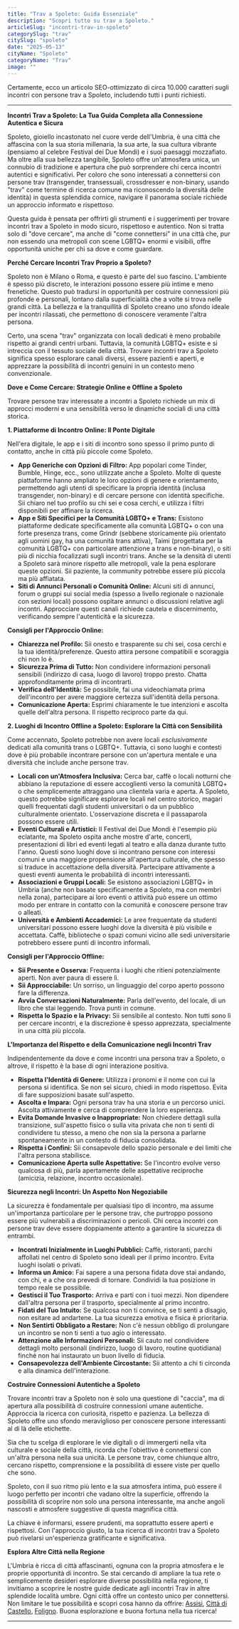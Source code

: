 ```yaml
---
title: "Trav a Spoleto: Guida Essenziale"
description: "Scopri tutto su trav a Spoleto."
articleSlug: "incontri-trav-in-spoleto" 
categorySlug: "trav"
citySlug: "spoleto"
date: "2025-05-13"
cityName: "Spoleto"
categoryName: "Trav"
image: ""
---
```


Certamente, ecco un articolo SEO-ottimizzato di circa 10.000 caratteri sugli incontri con persone trav a Spoleto, includendo tutti i punti richiesti.

---

**Incontri Trav a Spoleto: La Tua Guida Completa alla Connessione Autentica e Sicura**

Spoleto, gioiello incastonato nel cuore verde dell'Umbria, è una città che affascina con la sua storia millenaria, la sua arte, la sua cultura vibrante (pensiamo al celebre Festival dei Due Mondi) e i suoi paesaggi mozzafiato. Ma oltre alla sua bellezza tangibile, Spoleto offre un'atmosfera unica, un connubio di tradizione e apertura che può sorprendere chi cerca incontri autentici e significativi. Per coloro che sono interessati a connettersi con persone trav (transgender, transessuali, crossdresser e non-binary, usando "trav" come termine di ricerca comune ma riconoscendo la diversità delle identità) in questa splendida cornice, navigare il panorama sociale richiede un approccio informato e rispettoso.

Questa guida è pensata per offrirti gli strumenti e i suggerimenti per trovare incontri trav a Spoleto in modo sicuro, rispettoso e autentico. Non si tratta solo di "dove cercare", ma anche di "come connettersi" in una città che, pur non essendo una metropoli con scene LGBTQ+ enormi e visibili, offre opportunità uniche per chi sa dove e come guardare.

**Perché Cercare Incontri Trav Proprio a Spoleto?**

Spoleto non è Milano o Roma, e questo è parte del suo fascino. L'ambiente è spesso più discreto, le interazioni possono essere più intime e meno frenetiche. Questo può tradursi in opportunità per costruire connessioni più profonde e personali, lontano dalla superficialità che a volte si trova nelle grandi città. La bellezza e la tranquillità di Spoleto creano uno sfondo ideale per incontri rilassati, che permettono di conoscere veramente l'altra persona.

Certo, una scena "trav" organizzata con locali dedicati è meno probabile rispetto ai grandi centri urbani. Tuttavia, la comunità LGBTQ+ esiste e si intreccia con il tessuto sociale della città. Trovare incontri trav a Spoleto significa spesso esplorare canali diversi, essere pazienti e aperti, e apprezzare la possibilità di incontri genuini in un contesto meno convenzionale.

**Dove e Come Cercare: Strategie Online e Offline a Spoleto**

Trovare persone trav interessate a incontri a Spoleto richiede un mix di approcci moderni e una sensibilità verso le dinamiche sociali di una città storica.

**1. Piattaforme di Incontro Online: Il Ponte Digitale**

Nell'era digitale, le app e i siti di incontro sono spesso il primo punto di contatto, anche in città più piccole come Spoleto.

*   **App Generiche con Opzioni di Filtro:** App popolari come Tinder, Bumble, Hinge, ecc., sono utilizzate anche a Spoleto. Molte di queste piattaforme hanno ampliato le loro opzioni di genere e orientamento, permettendo agli utenti di specificare la propria identità (inclusa transgender, non-binary) e di cercare persone con identità specifiche. Sii chiaro nel tuo profilo su chi sei e cosa cerchi, e utilizza i filtri disponibili per affinare la ricerca.
*   **App e Siti Specifici per la Comunità LGBTQ+ e Trans:** Esistono piattaforme dedicate specificamente alla comunità LGBTQ+ o con una forte presenza trans, come Grindr (sebbene storicamente più orientato agli uomini gay, ha una comunità trans attiva), Taimi (progettata per la comunità LGBTQ+ con particolare attenzione a trans e non-binary), o siti più di nicchia focalizzati sugli incontri trans. Anche se la densità di utenti a Spoleto sarà minore rispetto alle metropoli, vale la pena esplorare queste opzioni. Sii paziente, la community potrebbe essere più piccola ma più affiatata.
*   **Siti di Annunci Personali o Comunità Online:** Alcuni siti di annunci, forum o gruppi sui social media (spesso a livello regionale o nazionale con sezioni locali) possono ospitare annunci o discussioni relative agli incontri. Approcciare questi canali richiede cautela e discernimento, verificando sempre l'autenticità e la sicurezza.

**Consigli per l'Approccio Online:**

*   **Chiarezza nel Profilo:** Sii onesto e trasparente su chi sei, cosa cerchi e la tua identità/preferenze. Questo attira persone compatibili e scoraggia chi non lo è.
*   **Sicurezza Prima di Tutto:** Non condividere informazioni personali sensibili (indirizzo di casa, luogo di lavoro) troppo presto. Chatta approfonditamente prima di incontrarti.
*   **Verifica dell'Identità:** Se possibile, fai una videochiamata prima dell'incontro per avere maggiore certezza sull'identità della persona.
*   **Comunicazione Aperta:** Esprimi chiaramente le tue intenzioni e ascolta quelle dell'altra persona. Il rispetto reciproco parte da qui.

**2. Luoghi di Incontro Offline a Spoleto: Esplorare la Città con Sensibilità**

Come accennato, Spoleto potrebbe non avere locali *esclusivamente* dedicati alla comunità trans o LGBTQ+. Tuttavia, ci sono luoghi e contesti dove è più probabile incontrare persone con un'apertura mentale e una diversità che include anche persone trav.

*   **Locali con un'Atmosfera Inclusiva:** Cerca bar, caffè o locali notturni che abbiano la reputazione di essere accoglienti verso la comunità LGBTQ+ o che semplicemente attraggano una clientela varia e aperta. A Spoleto, questo potrebbe significare esplorare locali nel centro storico, magari quelli frequentati dagli studenti universitari o da un pubblico culturalmente orientato. L'osservazione discreta e il passaparola possono essere utili.
*   **Eventi Culturali e Artistici:** Il Festival dei Due Mondi è l'esempio più eclatante, ma Spoleto ospita anche mostre d'arte, concerti, presentazioni di libri ed eventi legati al teatro e alla danza durante tutto l'anno. Questi sono luoghi dove si incontrano persone con interessi comuni e una maggiore propensione all'apertura culturale, che spesso si traduce in accettazione della diversità. Partecipare attivamente a questi eventi aumenta le probabilità di incontri interessanti.
*   **Associazioni e Gruppi Locali:** Se esistono associazioni LGBTQ+ in Umbria (anche non basate specificamente a Spoleto, ma con membri nella zona), partecipare ai loro eventi o attività può essere un ottimo modo per entrare in contatto con la comunità e conoscere persone trav o alleati.
*   **Università e Ambienti Accademici:** Le aree frequentate da studenti universitari possono essere luoghi dove la diversità è più visibile e accettata. Caffè, biblioteche o spazi comuni vicino alle sedi universitarie potrebbero essere punti di incontro informali.

**Consigli per l'Approccio Offline:**

*   **Sii Presente e Osserva:** Frequenta i luoghi che ritieni potenzialmente aperti. Non aver paura di essere lì.
*   **Sii Approcciabile:** Un sorriso, un linguaggio del corpo aperto possono fare la differenza.
*   **Avvia Conversazioni Naturalmente:** Parla dell'evento, del locale, di un libro che stai leggendo. Trova punti in comune.
*   **Rispetta lo Spazio e la Privacy:** Sii sensibile al contesto. Non tutti sono lì per cercare incontri, e la discrezione è spesso apprezzata, specialmente in una città più piccola.

**L'Importanza del Rispetto e della Comunicazione negli Incontri Trav**

Indipendentemente da dove e come incontri una persona trav a Spoleto, o altrove, il rispetto è la base di ogni interazione positiva.

*   **Rispetta l'Identità di Genere:** Utilizza i pronomi e il nome con cui la persona si identifica. Se non sei sicuro, chiedi in modo rispettoso. Evita di fare supposizioni basate sull'aspetto.
*   **Ascolta e Impara:** Ogni persona trav ha una storia e un percorso unici. Ascolta attivamente e cerca di comprendere la loro esperienza.
*   **Evita Domande Invasive o Inappropriate:** Non chiedere dettagli sulla transizione, sull'aspetto fisico o sulla vita privata che non ti senti di condividere tu stesso, a meno che non sia la persona a parlarne spontaneamente in un contesto di fiducia consolidata.
*   **Rispetta i Confini:** Sii consapevole dello spazio personale e dei limiti che l'altra persona stabilisce.
*   **Comunicazione Aperta sulle Aspettative:** Se l'incontro evolve verso qualcosa di più, parla apertamente delle aspettative reciproche (amicizia, relazione, incontro occasionale).

**Sicurezza negli Incontri: Un Aspetto Non Negoziabile**

La sicurezza è fondamentale per qualsiasi tipo di incontro, ma assume un'importanza particolare per le persone trav, che purtroppo possono essere più vulnerabili a discriminazioni o pericoli. Chi cerca incontri con persone trav deve essere doppiamente attento a garantire la sicurezza di entrambi.

*   **Incontrati Inizialmente in Luoghi Pubblici:** Caffè, ristoranti, parchi affollati nel centro di Spoleto sono ideali per il primo incontro. Evita luoghi isolati o privati.
*   **Informa un Amico:** Fai sapere a una persona fidata dove stai andando, con chi, e a che ora prevedi di tornare. Condividi la tua posizione in tempo reale se possibile.
*   **Gestisci il Tuo Trasporto:** Arriva e parti con i tuoi mezzi. Non dipendere dall'altra persona per il trasporto, specialmente al primo incontro.
*   **Fidati del Tuo Intuito:** Se qualcosa non ti convince, se ti senti a disagio, non esitare ad andartene. La tua sicurezza emotiva e fisica è prioritaria.
*   **Non Sentirti Obbligato a Restare:** Non c'è nessun obbligo di prolungare un incontro se non ti senti a tuo agio o interessato.
*   **Attenzione alle Informazioni Personali:** Sii cauto nel condividere dettagli molto personali (indirizzo, luogo di lavoro, routine quotidiana) finché non hai instaurato un buon livello di fiducia.
*   **Consapevolezza dell'Ambiente Circostante:** Sii attento a chi ti circonda e alla dinamica dell'interazione.

**Costruire Connessioni Autentiche a Spoleto**

Trovare incontri trav a Spoleto non è solo una questione di "caccia", ma di apertura alla possibilità di costruire connessioni umane autentiche. Approccia la ricerca con curiosità, rispetto e pazienza. La bellezza di Spoleto offre uno sfondo meraviglioso per conoscere persone interessanti al di là delle etichette.

Sia che tu scelga di esplorare le vie digitali o di immergerti nella vita culturale e sociale della città, ricorda che l'obiettivo è connettersi con un'altra persona nella sua unicità. Le persone trav, come chiunque altro, cercano rispetto, comprensione e la possibilità di essere viste per quello che sono.

Spoleto, con il suo ritmo più lento e la sua atmosfera intima, può essere il luogo perfetto per incontri che vadano oltre la superficie, offrendo la possibilità di scoprire non solo una persona interessante, ma anche angoli nascosti e atmosfere suggestive di questa magnifica città.

La chiave è informarsi, essere prudenti, ma soprattutto essere aperti e rispettosi. Con l'approccio giusto, la tua ricerca di incontri trav a Spoleto può rivelarsi un'esperienza gratificante e significativa.

**Esplora Altre Città nella Regione**

L'Umbria è ricca di città affascinanti, ognuna con la propria atmosfera e le proprie opportunità di incontro. Se stai cercando di ampliare la tua rete o semplicemente desideri esplorare diverse possibilità nella regione, ti invitiamo a scoprire le nostre guide dedicate agli incontri Trav in altre splendide località umbre. Ogni città offre un contesto unico per connettersi. Non limitare le tue possibilità e scopri cosa hanno da offrire: [Assisi](/assisi/trav/incontri-trav-in-assisi), [Città di Castello](/citta-di-castello/trav/incontri-trav-in-citta-di-castello), [Foligno](/foligno/trav/incontri-trav-in-foligno). Buona esplorazione e buona fortuna nella tua ricerca!

---
